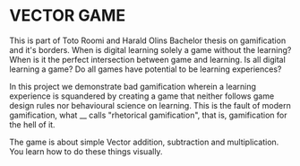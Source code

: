 # VECTOR GAME
This is part of Toto Roomi and Harald Olins Bachelor thesis on gamification and it's borders. When is digital learning solely a game without the learning? When is it the perfect intersection between game and learning. Is all digital learning a game? Do all games have potential to be learning experiences?

In this project we demonstrate bad gamification wherein a learning experience is squandered by creating a game that neither follows game design rules nor behavioural science on learning. This is the fault of modern gamification, what __ calls "rhetorical gamification", that is, gamification for the hell of it.

The game is about simple Vector addition, subtraction and multiplication. You learn how to do these things visually. 
